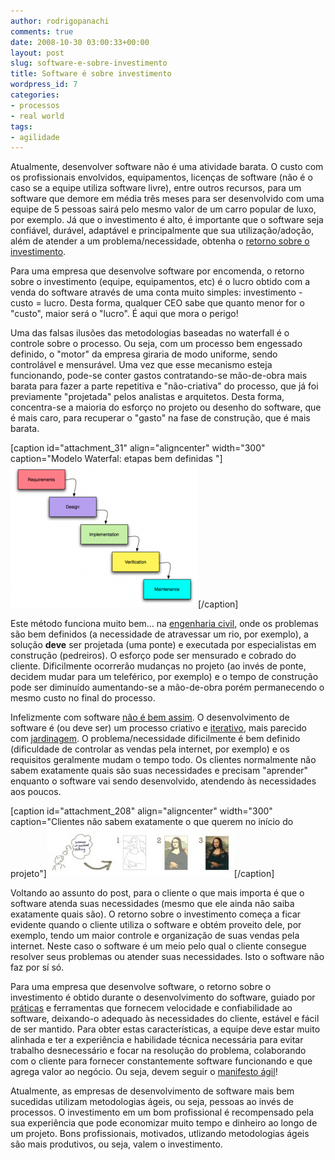 ```yaml
---
author: rodrigopanachi
comments: true
date: 2008-10-30 03:00:33+00:00
layout: post
slug: software-e-sobre-investimento
title: Software é sobre investimento
wordpress_id: 7
categories:
- processos
- real world
tags:
- agilidade
---
```


Atualmente, desenvolver software não é uma atividade barata. O custo com os profissionais envolvidos, equipamentos, licenças de software (não é o caso se a equipe utiliza software livre), entre outros recursos, para um software que demore em média três meses para ser desenvolvido com uma equipe de 5 pessoas sairá pelo mesmo valor de um carro popular de luxo, por exemplo. Já que o investimento é alto, é importante que o software seja confiável, durável, adaptável e principalmente que sua utilização/adoção, além de atender a um problema/necessidade, obtenha o [retorno sobre o investimento](http://pt.wikipedia.org/wiki/Retorno_sobre_investimento).

Para uma empresa que desenvolve software por encomenda, o retorno sobre o investimento (equipe, equipamentos, etc) é o lucro obtido com a venda do software através de uma conta muito simples: investimento - custo = lucro. Desta forma, qualquer CEO sabe que quanto menor for o "custo", maior será o "lucro". É aqui que mora o perigo!

Uma das falsas ilusões das metodologias baseadas no waterfall é o controle sobre o processo. Ou seja, com um processo bem engessado definido, o "motor" da empresa giraria de modo uniforme, sendo controlável e mensurável. Uma vez que esse mecanismo esteja funcionando, pode-se conter gastos contratando-se mão-de-obra mais barata para fazer a parte repetitiva e "não-criativa" do processo, que já foi previamente "projetada" pelos analistas e arquitetos. Desta forma, concentra-se a maioria do esforço no projeto ou desenho do software, que é mais caro, para recuperar o "gasto" na fase de construção, que é mais barata.

[caption id="attachment_31" align="aligncenter" width="300" caption="Modelo Waterfal: etapas bem definidas "][![Waterfall Model](/images/uploads/2008/06/waterfall_model-300x230.png)](/images/uploads/2008/06/waterfall_model.png)[/caption]

Este método funciona muito bem... na [engenharia civil](http://pt.wikipedia.org/wiki/Engenharia_civil), onde os problemas são bem definidos (a necessidade de atravessar um rio, por exemplo), a solução **deve** ser projetada (uma ponte) e executada por especialistas em construção (pedreiros). O esforço pode ser mensurado e cobrado do cliente. Dificilmente ocorrerão mudanças no projeto (ao invés de ponte, decidem mudar para um teleférico, por exemplo) e o tempo de construção pode ser diminuído aumentando-se a mão-de-obra porém permanecendo o mesmo custo no final do processo.

Infelizmente com software [não é bem assim](http://wordaligned.org/articles/why-software-development-isnt-like-construction). O desenvolvimento de software é (ou deve ser) um processo criativo e [iterativo](http://pt.wikipedia.org/wiki/Desenvolvimento_iterativo_e_incremental), mais parecido com [jardinagem](http://gc.blog.br/2008/07/20/cuidando-para-que-o-software-nao-apodreca/). O problema/necessidade dificilmente é bem definido (dificuldade de controlar as vendas pela internet, por exemplo) e os requisitos geralmente mudam o tempo todo. Os clientes normalmente não sabem exatamente quais são suas necessidades e precisam "aprender" enquanto o software vai sendo desenvolvido, atendendo às necessidades aos poucos.

[caption id="attachment_208" align="aligncenter" width="300" caption="Clientes não sabem exatamente o que querem no início do projeto"][![Cliente não sabe exatamente o que quer](/images/uploads/2008/10/iterating-300x80.jpg)](/images/uploads/2008/10/iterating.jpg)[/caption]

Voltando ao assunto do post, para o cliente o que mais importa é que o software atenda suas necessidades (mesmo que ele ainda não saiba exatamente quais são). O retorno sobre o investimento começa a ficar evidente quando o cliente utiliza o software e obtém proveito dele, por exemplo, tendo um maior controle e organização de suas vendas pela internet. Neste caso o software é um meio pelo qual o cliente consegue resolver seus problemas ou atender suas necessidades. Isto o software não faz por sí só.

Para uma empresa que desenvolve software, o retorno sobre o investimento é obtido durante o desenvolvimento do software, guiado por [práticas](http://pt.wikipedia.org/wiki/Programa%C3%A7%C3%A3o_extrema) e ferramentas que fornecem velocidade e confiabilidade ao software, deixando-o adequado às necessidades do cliente, estável e fácil de ser mantido. Para obter estas características, a equipe deve estar muito alinhada e ter a experiência e habilidade técnica necessária para evitar trabalho desnecessário e focar na resolução do problema, colaborando com o cliente para fornecer constantemente software funcionando e que agrega valor ao negócio. Ou seja, devem seguir o [manifesto ágil](http://agilemanifesto.org/)!

Atualmente, as empresas de desenvolvimento de software mais bem sucedidas utilizam metodologias ágeis, ou seja, pessoas ao invés de processos. O investimento em um bom profissional é recompensado pela sua experiência que pode economizar muito tempo e dinheiro ao longo de um projeto. Bons profissionais, motivados, utlizando metodologias ágeis são mais produtivos, ou seja, valem o investimento.
